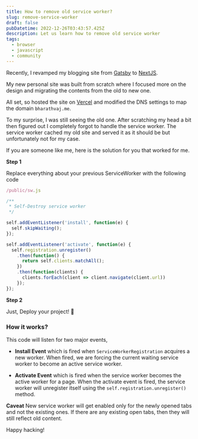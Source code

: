 ```yaml
---
title: How to remove old service worker?
slug: remove-service-worker
draft: false
pubDatetime: 2022-12-26T03:43:57.425Z
description: Let us learn how to remove old service worker
tags:
  - browser
  - javascript
  - community
---
```


Recently, I revamped my blogging site from [Gatsby](https://www.gatsbyjs.com/) to [NextJS](https://nextjs.org/). 

My new personal site was built from scratch where I focused more on the design and migrating the contents from the old to new one.

All set, so hosted the site on [Vercel](https://vercel.com/) and modified the DNS settings to map the domain `bharathvaj.me`.

To my surprise, I was still seeing the old one. After scratching my head a bit then figured out I completely forgot to handle the service worker. The service worker cached my old site and served it as it should be but unfortunately not for my case.

If you are someone like me, here is the solution for you that worked for me.

**Step 1**

Replace everything about your previous ServiceWorker with the following code
```js
/public/sw.js

/**
 * Self-Destroy service worker
 */

self.addEventListener('install', function(e) {
  self.skipWaiting();
});

self.addEventListener('activate', function(e) {
  self.registration.unregister()
    .then(function() {
      return self.clients.matchAll();
    })
    .then(function(clients) {
      clients.forEach(client => client.navigate(client.url))
    });
});
```

**Step 2**

Just, Deploy your project! 🎉

### How it works?

This code will listen for two major events,

* **Install Event** which is fired when `ServiceWorkerRegistration` acquires a new worker. When fired, we are forcing the current waiting service worker to become an active service worker.

* **Activate Event** which is fired when the service worker becomes the active worker for a page. When the activate event is fired, the service worker will unregister itself using the `self.registration.unregister()` method.


**Caveat** New service worker will get enabled only for the newly opened tabs and not the existing ones. If there are any existing open tabs, then they will still reflect old content.

Happy hacking!